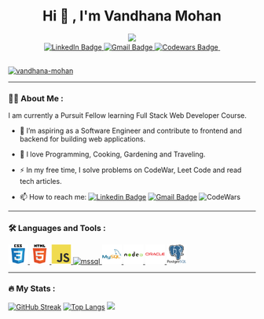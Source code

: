 <h1 align="center">Hi 👋 ,  I'm Vandhana Mohan</h1>
<div id="header" align="center">
  <img src="https://media.giphy.com/media/M9gbBd9nbDrOTu1Mqx/giphy.gif" width="100"/>
  <div id="badges">
    <a href="https://www.linkedin.com/in/vandhanamohan/" target="blank">
      <img src="https://img.shields.io/badge/LinkedIn-blue?style=for-the-badge&logo=linkedin&logoColor=white" alt="LinkedIn Badge"/>
    </a>
    <a href="mohan.vandhana@gmail.com" target="blank">
      <img src="https://img.shields.io/badge/Gmail-red?style=for-the-badge&logo=gmail&logoColor=white" alt="Gmail Badge"/>
    </a>
    <a href="https://www.codewars.com/users/vandhana-mohan" target="blank">
      <img src="https://img.shields.io/badge/Codewars-black?style=for-the-badge&logo=Codewars&logoColor=red" alt="Codewars Badge"/>
    </a>
   <img src="https://komarev.com/ghpvc/?username=VandhanaMohan&style=flat-square&color=blue" alt=""/>
  </div>
  <br />
  
  <p align="left"> <a href="https://github.com/ryo-ma/github-profile-trophy"><img src="https://github-profile-trophy.vercel.app/?username=vandhana-mohan" alt="vandhana-mohan" /></a> </p>
  </div>
</div>

---

### :woman_technologist: About Me :
I am currently a Pursuit Fellow learning Full Stack Web Developer Course.

- :telescope:   I’m aspiring as a Software Engineer and contribute to frontend and backend for building web applications.

- :seedling:   I love Programming, Cooking, Gardening and Traveling.

- :zap:   In my free time, I solve problems on CodeWar, Leet Code and read tech articles.

- :mailbox:  How to reach me: [![Linkedin Badge](https://img.shields.io/badge/-VandhanaMohan-blue?style=flat&logo=Linkedin&logoColor=white)](https://www.linkedin.com/in/vandhanamohan/) [![Gmail Badge](https://img.shields.io/badge/-VandhanaMohan-red?style=flat&logo=Gmail&logoColor=white)](mohan.vandhana@gmail.com) ![CodeWars](https://www.codewars.com/users/vandhana-mohan/badges/small)

---

### :hammer_and_wrench: Languages and Tools :

<p align="left"> <a href="https://www.w3schools.com/css/" target="_blank" rel="noreferrer"> <img src="https://raw.githubusercontent.com/devicons/devicon/master/icons/css3/css3-original-wordmark.svg" alt="css3" width="40" height="40"/> </a> <a href="https://www.w3.org/html/" target="_blank" rel="noreferrer"> <img src="https://raw.githubusercontent.com/devicons/devicon/master/icons/html5/html5-original-wordmark.svg" alt="html5" width="40" height="40"/> </a> <a href="https://developer.mozilla.org/en-US/docs/Web/JavaScript" target="_blank" rel="noreferrer"> <img src="https://raw.githubusercontent.com/devicons/devicon/master/icons/javascript/javascript-original.svg" alt="javascript" width="40" height="40"/> </a> <a href="https://www.microsoft.com/en-us/sql-server" target="_blank" rel="noreferrer"> <img src="https://www.svgrepo.com/show/303229/microsoft-sql-server-logo.svg" alt="mssql" width="40" height="40"/> </a> <a href="https://www.mysql.com/" target="_blank" rel="noreferrer"> <img src="https://raw.githubusercontent.com/devicons/devicon/master/icons/mysql/mysql-original-wordmark.svg" alt="mysql" width="40" height="40"/> </a> <a href="https://nodejs.org" target="_blank" rel="noreferrer"> <img src="https://raw.githubusercontent.com/devicons/devicon/master/icons/nodejs/nodejs-original-wordmark.svg" alt="nodejs" width="40" height="40"/> </a> <a href="https://www.oracle.com/" target="_blank" rel="noreferrer"> <img src="https://raw.githubusercontent.com/devicons/devicon/master/icons/oracle/oracle-original.svg" alt="oracle" width="40" height="40"/> </a> <a href="https://www.postgresql.org" target="_blank" rel="noreferrer"> <img src="https://raw.githubusercontent.com/devicons/devicon/master/icons/postgresql/postgresql-original-wordmark.svg" alt="postgresql" width="40" height="40"/> </a> </p>

---

### :fire: My Stats :
[![GitHub Streak](http://github-readme-streak-stats.herokuapp.com?user=Vandhana-Mohan&theme=dark&background=000000)](https://git.io/streak-stats)
[![Top Langs](https://github-readme-stats.vercel.app/api/top-langs/?username=Vandhana-Mohan&layout=compact&theme=vision-friendly-dark)](https://github.com/anuraghazra/github-readme-stats)
<img height="180em" src="https://github-readme-stats.vercel.app/api?username=Vandhana-Mohan&show_icons=true&hide_border=true&&count_private=true&include_all_commits=true" />
